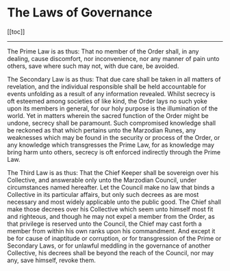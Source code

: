 # The Laws of Governance

[[toc]]

---

The Prime Law is as thus: That no member of the Order shall, in any dealing, cause discomfort, nor inconvenience, nor any manner of pain unto others, save where such may not, with due care, be avoided.


The Secondary Law is as thus: That due care shall be taken in all matters of revelation, and the individual responsible shall be held accountable for events unfolding as a result of any information revealed. Whilst secrecy is oft esteemed among societies of like kind, the Order lays no such yoke upon its members in general, for our holy purpose is the illumination of the world. Yet in matters wherein the sacred function of the Order might be undone, secrecy shall be paramount. Such compromised knowledge shall be reckoned as that which pertains unto the Marzodian Runes, any weaknesses which may be found in the security or process of the Order, or any knowledge which transgresses the Prime Law, for as knowledge may bring harm unto others, secrecy is oft enforced indirectly through the Prime Law.


The Third Law is as thus: That the Chief Keeper shall be sovereign over his Collective, and answerable only unto the Marzodian Council, under circumstances named hereafter. Let the Council make no law that binds a Collective in its particular affairs, but only such decrees as are most necessary and most widely applicable unto the public good. The Chief shall make those decrees over his Collective which seem unto himself most fit and righteous, and though he may not expel a member from the Order, as that privilege is reserved unto the Council, the Chief may cast forth a member from within his own ranks upon his commandment. And except it be for cause of inaptitude or corruption, or for transgression of the Prime or Secondary Laws, or for unlawful meddling in the governance of another Collective, his decrees shall be beyond the reach of the Council, nor may any, save himself, revoke them.